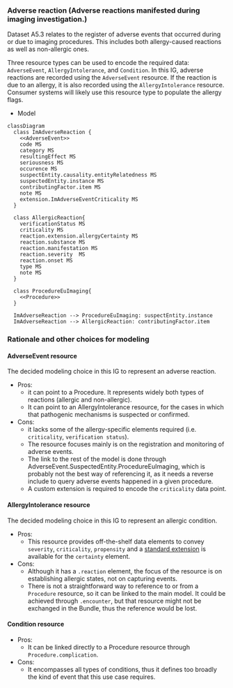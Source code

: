 ### Adverse reaction (Adverse reactions manifested during imaging investigation.)

Dataset A5.3 relates to the register of adverse events that occurred during or due to imaging procedures. This includes both allergy-caused reactions as well as non-allergic ones.

Three resource types can be used to encode the required data: `AdverseEvent`, `AllergyIntolerance`, and `Condition`.
In this IG, adverse reactions are recorded using the `AdverseEvent` resource. If the reaction is due to an allergy, it is also recorded using the `AllergyIntolerance` resource. Consumer systems will likely use this resource type to populate the allergy flags.

* Model

```mermaid
classDiagram
  class ImAdverseReaction {
    <<AdverseEvent>>
    code MS
    category MS
    resultingEffect MS
    seriousness MS
    occurence MS
    suspectEntity.causality.entityRelatedness MS
    suspectedEntity.instance MS
    contributingFactor.item MS
    note MS
    extension.ImAdverseEventCriticality MS
  }

  class AllergicReaction{
    verificationStatus MS
    criticality MS
    reaction.extension.allergyCertainty MS
    reaction.substance MS
    reaction.manifestation MS
    reaction.severity  MS
    reaction.onset MS
    type MS
    note MS
  }

  class ProcedureEuImaging{
    <<Procedure>>
  }

  ImAdverseReaction --> ProcedureEuImaging: suspectEntity.instance
  ImAdverseReaction --> AllergicReaction: contributingFactor.item
```

### Rationale and other choices for modeling

#### AdverseEvent resource

The decided modeling choice in this IG to represent an adverse reaction.

* Pros:
  * it can point to a Procedure. It represents widely both types of reactions (allergic and non-allergic).
  * It can point to an AllergyIntolerance resource, for the cases in which that pathogenic mechanisms is suspected or confirmed.
* Cons:
  * it lacks some of the allergy-specific elements required (i.e. `criticality`, `verification status`).
  * The resource focuses mainly is on the registration and monitoring of adverse events.
  * The link to the rest of the model is done through AdverseEvent.SuspectedEntity.ProcedureEuImaging, which is probably not the best way of referencing it, as it needs a reverse include to query adverse events happened in a given procedure.
  * A custom extension is required to encode the `criticality` data point.

#### AllergyIntolerance resource

The decided modeling choice in this IG to represent an allergic condition.

* Pros:
  * This resource provides off-the-shelf data elements to convey `severity`, `criticality`, `propensity` and a [standard extension](http://hl7.org/fhir/StructureDefinition/allergyintolerance-certainty) is available for the `certainty` element.
* Cons:
  * Although it has a `.reaction` element, the focus of the resource is on establishing allergic states, not on capturing events.
  * There is not a straightforward way to reference to or from a `Procedure` resource, so it can be linked to the main model. It could be achieved through `.encounter`, but that resource might not be exchanged in the Bundle, thus the reference would be lost.

#### Condition resource

* Pros:
  * It can be linked directly to a Procedure resource through `Procedure.complication`.
* Cons:
  * It encompasses all types of conditions, thus it defines too broadly the kind of event that this use case requires.
